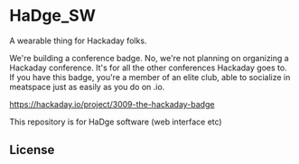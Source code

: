 # HaDge_SW
A wearable thing for Hackaday folks.

We're building a conference badge. No, we're not planning on organizing a Hackaday conference. It's for all the other conferences Hackaday goes to. If you have this badge, you're a member of an elite club, able to socialize in meatspace just as easily as you do on .io.

https://hackaday.io/project/3009-the-hackaday-badge

This repository is for HaDge software (web interface etc)

License
-------
